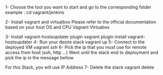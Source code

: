 1- Choose the tool you want to start and go to the corresponding folder
example : cd vagrant/jenkins

2- Install vagrant and virtualbox
Please refer to the official documentation based on your host OS and CPU Vagrant Virtuabox

3- Install vagrant-hostsupdater plugin
vagrant plugin install vagrant-hostsupdater
4- Run your desire stack
vagrant up
5- Connect to the deployed VM
vagrant ssh <stack name>
6- Pick the ip that you must use for remote access from host (ssh, http ...)
Went until the stack end to deployment and pick the ip in the message bellow

For this Stack, you will use <IP Address> IP Address
7- Delete the stack
vagrant delete <stack name>
